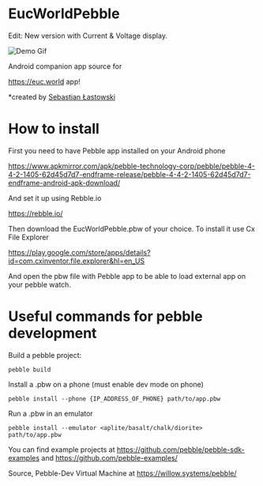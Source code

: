 # EucWorldPebble

Edit: New version with Current & Voltage display.

![Demo Gif](https://i.imgur.com/xRyoUo7.gif)

Android companion app source for

https://euc.world app!

*created by [Sebastian Łastowski](https://github.com/slastowski)

# How to install

First you need to have Pebble app installed on your Android phone

https://www.apkmirror.com/apk/pebble-technology-corp/pebble/pebble-4-4-2-1405-62d45d7d7-endframe-release/pebble-4-4-2-1405-62d45d7d7-endframe-android-apk-download/

And set it up using Rebble.io

https://rebble.io/

Then download the EucWorldPebble.pbw of your choice. To install it use Cx File Explorer

https://play.google.com/store/apps/details?id=com.cxinventor.file.explorer&hl=en_US

And open the pbw file with Pebble app to be able to load external app on your pebble watch.

# Useful commands for pebble development

Build a pebble project:

	pebble build

Install a .pbw on a phone (must enable dev mode on phone)

	pebble install --phone {IP_ADDRESS_OF_PHONE} path/to/app.pbw

Run a .pbw in an emulator

	pebble install --emulator <aplite/basalt/chalk/diorite> path/to/app.pbw

You can find example projects at https://github.com/pebble/pebble-sdk-examples and https://github.com/pebble-examples/

Source, Pebble-Dev Virtual Machine at https://willow.systems/pebble/
